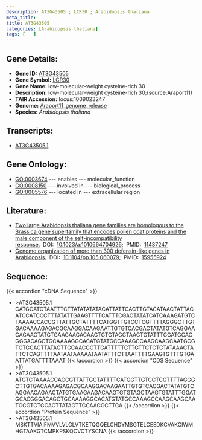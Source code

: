 ```yaml
---
description: AT3G43505 ; LCR30 ; Arabidopsis thaliana
meta_title:
title: AT3G43505
categories: [Arabidopsis thaliana]
tags: [   ]
---
```


## Gene Details:
- **Gene ID:** [AT3G43505](https://www.arabidopsis.org/locus?name=AT3G43505)
- **Gene Symbol:** <u>LCR30</u>
- **Gene Name:** low-molecular-weight cysteine-rich 30
- **Description:**   low-molecular-weight cysteine-rich 30;(source:Araport11)
- **TAIR Accession:** locus:1009023247
- **Genome:** [Araport11_genome_release](https://www.arabidopsis.org/download/list?dir=Genes%2FAraport11_genome_release)
- **Species:** *Arabidopsis thaliana*

## Transcripts:
   -  [AT3G43505.1](https://www.arabidopsis.org/gene?name=AT3G43505.1)
## Gene Ontology:
   - [GO:0003674](https://amigo.geneontology.org/amigo/term/GO:0003674)&nbsp;---&nbsp;enables&nbsp;---&nbsp;molecular_function
   - [GO:0008150](https://amigo.geneontology.org/amigo/term/GO:0008150)&nbsp;---&nbsp;involved in&nbsp;---&nbsp;biological_process
   - [GO:0005576](https://amigo.geneontology.org/amigo/term/GO:0005576)&nbsp;---&nbsp;located in&nbsp;---&nbsp;extracellular region
## Literature:
   - [Two large Arabidopsis thaliana gene families are homologous to the Brassica gene  superfamily that encodes pollen coat proteins and the male component of the  self-incompatibility response.](https://www.doi.org/10.1023/a:1010664704926)&nbsp;&nbsp;DOI:&nbsp;&nbsp;[10.1023/a:1010664704926](https://www.doi.org/10.1023/a:1010664704926);&nbsp;&nbsp;PMID:&nbsp;&nbsp;[11437247](https://pubmed.ncbi.nlm.nih.gov/11437247/)
   - [Genome organization of more than 300 defensin-like genes in Arabidopsis.](https://www.doi.org/10.1104/pp.105.060079)&nbsp;&nbsp;DOI:&nbsp;&nbsp;[10.1104/pp.105.060079](https://www.doi.org/10.1104/pp.105.060079);&nbsp;&nbsp;PMID:&nbsp;&nbsp;[15955924](https://pubmed.ncbi.nlm.nih.gov/15955924/)
## Sequence:
{{< accordion "cDNA Sequence" >}}
- \>AT3G43505.1
CATGCATCTAATTTCTTATATATATACATTATTCACTTGTACATAACTATTACATCCATCCCTTTATATTGAAGTTTTCATTTCGACTATATCATCAAAGATGTCTAAAACCACCGTTATTGCTATTTTCATGGTTGTCCTCGTTTTAGGGCTTGTGACAAAAGAGACGCAAGGACAAGAATTGTGTCACGACTATATGTCAGGAACAGAACTATGTGAAGAAGACAAGTGTGTAGCTAAGTGTATTTGGATGCACGGGACAGCTGCAAAAGGCACATGTATGCCAAAGCCAAGCAAGCAATGCGTCTGCACTTATAGTTGCAACGCTTGATTTTTCTTGTTCTCTCTATAAACTATTCTCAGTTTTAATAATAAAAATAATATTTCTTAATTTTGAAGTGTTTGTGAATTATGATTTTAAAT
{{< /accordion >}}
{{< accordion "CDS Sequence" >}}
- \>AT3G43505.1
ATGTCTAAAACCACCGTTATTGCTATTTTCATGGTTGTCCTCGTTTTAGGGCTTGTGACAAAAGAGACGCAAGGACAAGAATTGTGTCACGACTATATGTCAGGAACAGAACTATGTGAAGAAGACAAGTGTGTAGCTAAGTGTATTTGGATGCACGGGACAGCTGCAAAAGGCACATGTATGCCAAAGCCAAGCAAGCAATGCGTCTGCACTTATAGTTGCAACGCTTGA
{{< /accordion >}}
{{< accordion "Protein Sequence" >}}
- \>AT3G43505.1
MSKTTVIAIFMVVLVLGLVTKETQGQELCHDYMSGTELCEEDKCVAKCIWMHGTAAKGTCMPKPSKQCVCTYSCNA
{{< /accordion >}}
